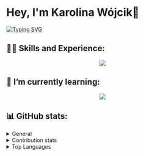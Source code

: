 <h1>
Hey, I'm Karolina Wójcik👋
</h1>
<a href="https://git.io/typing-svg"><img src="https://readme-typing-svg.demolab.com?font=Fira+Code&pause=1000&color=1E698A&multiline=true&random=false&width=435&lines=I'm++a+beginner+front-end+developer;from+Poland+" alt="Typing SVG" /></a>

## 💪🏽 Skills and Experience:
<p align="center">
  <a href="https://skillicons.dev">
    <img src="https://skillicons.dev/icons?i=html,css,javascript,react" />
  </a>
</p>


## 🌱 I’m currently learning:
<p align="center">
  <a href="https://skillicons.dev">
    <img src="https://skillicons.dev/icons?i=nodejs" />
  </a>
</p>

## 📊 GitHub stats:

<details>
  <summary>
    General
  </summary>
  <p align="center">
    <img src="http://github-profile-summary-cards.vercel.app/api/cards/profile-details?username=karolinawojcik0&theme=city_lights" alt="Profile Details" style="display: block; margin: 0 auto;">
  </p>
</details>

<details>
  <summary>
    Contribution stats
  </summary>

  <p align="center">
    <img src="https://github-readme-stats.vercel.app/api?username=karolinawojcik0&show_icons=true&theme=transparent" alt="Karolina's GitHub stats" />
  </p>
</details>

<details>
  <summary>
    Top Languages
  </summary>

  <p align="center">
    <img src="https://github-readme-stats.vercel.app/api/top-langs/?username=karolinawojcik0&layout=compact" alt="Top Langs" />
  </p>
</details>





